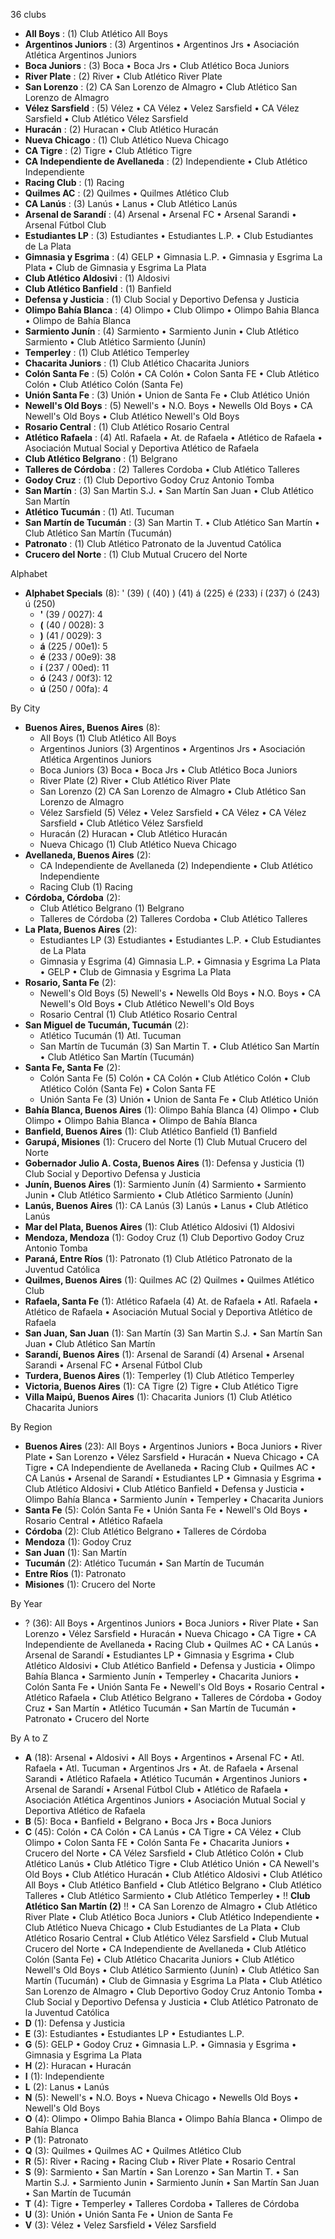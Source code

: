 36 clubs

- **All Boys** : (1) Club Atlético All Boys
- **Argentinos Juniors** : (3) Argentinos • Argentinos Jrs • Asociación Atlética Argentinos Juniors
- **Boca Juniors** : (3) Boca • Boca Jrs • Club Atlético Boca Juniors
- **River Plate** : (2) River • Club Atlético River Plate
- **San Lorenzo** : (2) CA San Lorenzo de Almagro • Club Atlético San Lorenzo de Almagro
- **Vélez Sarsfield** : (5) Vélez • CA Vélez • Velez Sarsfield • CA Vélez Sarsfield • Club Atlético Vélez Sarsfield
- **Huracán** : (2) Huracan • Club Atlético Huracán
- **Nueva Chicago** : (1) Club Atlético Nueva Chicago
- **CA Tigre** : (2) Tigre • Club Atlético Tigre
- **CA Independiente de Avellaneda** : (2) Independiente • Club Atlético Independiente
- **Racing Club** : (1) Racing
- **Quilmes AC** : (2) Quilmes • Quilmes Atlético Club
- **CA Lanús** : (3) Lanús • Lanus • Club Atlético Lanús
- **Arsenal de Sarandí** : (4) Arsenal • Arsenal FC • Arsenal Sarandi • Arsenal Fútbol Club
- **Estudiantes LP** : (3) Estudiantes • Estudiantes L.P. • Club Estudiantes de La Plata
- **Gimnasia y Esgrima** : (4) GELP • Gimnasia L.P. • Gimnasia y Esgrima La Plata • Club de Gimnasia y Esgrima La Plata
- **Club Atlético Aldosivi** : (1) Aldosivi
- **Club Atlético Banfield** : (1) Banfield
- **Defensa y Justicia** : (1) Club Social y Deportivo Defensa y Justicia
- **Olimpo Bahía Blanca** : (4) Olimpo • Club Olimpo • Olimpo Bahia Blanca • Olimpo de Bahía Blanca
- **Sarmiento Junín** : (4) Sarmiento • Sarmiento Junin • Club Atlético Sarmiento • Club Atlético Sarmiento (Junín)
- **Temperley** : (1) Club Atlético Temperley
- **Chacarita Juniors** : (1) Club Atlético Chacarita Juniors
- **Colón Santa Fe** : (5) Colón • CA Colón • Colon Santa FE • Club Atlético Colón • Club Atlético Colón (Santa Fe)
- **Unión Santa Fe** : (3) Unión • Union de Santa Fe • Club Atlético Unión
- **Newell's Old Boys** : (5) Newell's • N.O. Boys • Newells Old Boys • CA Newell's Old Boys • Club Atlético Newell's Old Boys
- **Rosario Central** : (1) Club Atlético Rosario Central
- **Atlético Rafaela** : (4) Atl. Rafaela • At. de Rafaela • Atlético de Rafaela • Asociación Mutual Social y Deportiva Atlético de Rafaela
- **Club Atlético Belgrano** : (1) Belgrano
- **Talleres de Córdoba** : (2) Talleres Cordoba • Club Atlético Talleres
- **Godoy Cruz** : (1) Club Deportivo Godoy Cruz Antonio Tomba
- **San Martín** : (3) San Martin S.J. • San Martín San Juan • Club Atlético San Martín
- **Atlético Tucumán** : (1) Atl. Tucuman
- **San Martín de Tucumán** : (3) San Martin T. • Club Atlético San Martín • Club Atlético San Martín (Tucumán)
- **Patronato** : (1) Club Atlético Patronato de la Juventud Católica
- **Crucero del Norte** : (1) Club Mutual Crucero del Norte




Alphabet

- **Alphabet Specials** (8):  ' (39) ( (40) ) (41) á (225) é (233) í (237) ó (243) ú (250)
  - **'** (39 / 0027): 4
  - **(** (40 / 0028): 3
  - **)** (41 / 0029): 3
  - **á** (225 / 00e1): 5
  - **é** (233 / 00e9): 38
  - **í** (237 / 00ed): 11
  - **ó** (243 / 00f3): 12
  - **ú** (250 / 00fa): 4




By City

- **Buenos Aires, Buenos Aires** (8): 
  - All Boys  (1) Club Atlético All Boys
  - Argentinos Juniors  (3) Argentinos • Argentinos Jrs • Asociación Atlética Argentinos Juniors
  - Boca Juniors  (3) Boca • Boca Jrs • Club Atlético Boca Juniors
  - River Plate  (2) River • Club Atlético River Plate
  - San Lorenzo  (2) CA San Lorenzo de Almagro • Club Atlético San Lorenzo de Almagro
  - Vélez Sarsfield  (5) Vélez • Velez Sarsfield • CA Vélez • CA Vélez Sarsfield • Club Atlético Vélez Sarsfield
  - Huracán  (2) Huracan • Club Atlético Huracán
  - Nueva Chicago  (1) Club Atlético Nueva Chicago
- **Avellaneda, Buenos Aires** (2): 
  - CA Independiente de Avellaneda  (2) Independiente • Club Atlético Independiente
  - Racing Club  (1) Racing
- **Córdoba, Córdoba** (2): 
  - Club Atlético Belgrano  (1) Belgrano
  - Talleres de Córdoba  (2) Talleres Cordoba • Club Atlético Talleres
- **La Plata, Buenos Aires** (2): 
  - Estudiantes LP  (3) Estudiantes • Estudiantes L.P. • Club Estudiantes de La Plata
  - Gimnasia y Esgrima  (4) Gimnasia L.P. • Gimnasia y Esgrima La Plata • GELP • Club de Gimnasia y Esgrima La Plata
- **Rosario, Santa Fe** (2): 
  - Newell's Old Boys  (5) Newell's • Newells Old Boys • N.O. Boys • CA Newell's Old Boys • Club Atlético Newell's Old Boys
  - Rosario Central  (1) Club Atlético Rosario Central
- **San Miguel de Tucumán, Tucumán** (2): 
  - Atlético Tucumán  (1) Atl. Tucuman
  - San Martín de Tucumán  (3) San Martin T. • Club Atlético San Martín • Club Atlético San Martín (Tucumán)
- **Santa Fe, Santa Fe** (2): 
  - Colón Santa Fe  (5) Colón • CA Colón • Club Atlético Colón • Club Atlético Colón (Santa Fe) • Colon Santa FE
  - Unión Santa Fe  (3) Unión • Union de Santa Fe • Club Atlético Unión
- **Bahía Blanca, Buenos Aires** (1): Olimpo Bahía Blanca  (4) Olimpo • Club Olimpo • Olimpo Bahia Blanca • Olimpo de Bahía Blanca
- **Banfield, Buenos Aires** (1): Club Atlético Banfield  (1) Banfield
- **Garupá, Misiones** (1): Crucero del Norte  (1) Club Mutual Crucero del Norte
- **Gobernador Julio A. Costa, Buenos Aires** (1): Defensa y Justicia  (1) Club Social y Deportivo Defensa y Justicia
- **Junín, Buenos Aires** (1): Sarmiento Junín  (4) Sarmiento • Sarmiento Junin • Club Atlético Sarmiento • Club Atlético Sarmiento (Junín)
- **Lanús, Buenos Aires** (1): CA Lanús  (3) Lanús • Lanus • Club Atlético Lanús
- **Mar del Plata, Buenos Aires** (1): Club Atlético Aldosivi  (1) Aldosivi
- **Mendoza, Mendoza** (1): Godoy Cruz  (1) Club Deportivo Godoy Cruz Antonio Tomba
- **Paraná, Entre Ríos** (1): Patronato  (1) Club Atlético Patronato de la Juventud Católica
- **Quilmes, Buenos Aires** (1): Quilmes AC  (2) Quilmes • Quilmes Atlético Club
- **Rafaela, Santa Fe** (1): Atlético Rafaela  (4) At. de Rafaela • Atl. Rafaela • Atlético de Rafaela • Asociación Mutual Social y Deportiva Atlético de Rafaela
- **San Juan, San Juan** (1): San Martín  (3) San Martin S.J. • San Martín San Juan • Club Atlético San Martín
- **Sarandí, Buenos Aires** (1): Arsenal de Sarandí  (4) Arsenal • Arsenal Sarandi • Arsenal FC • Arsenal Fútbol Club
- **Turdera, Buenos Aires** (1): Temperley  (1) Club Atlético Temperley
- **Victoria, Buenos Aires** (1): CA Tigre  (2) Tigre • Club Atlético Tigre
- **Villa Maipú, Buenos Aires** (1): Chacarita Juniors  (1) Club Atlético Chacarita Juniors




By Region

- **Buenos Aires** (23):   All Boys • Argentinos Juniors • Boca Juniors • River Plate • San Lorenzo • Vélez Sarsfield • Huracán • Nueva Chicago • CA Tigre • CA Independiente de Avellaneda • Racing Club • Quilmes AC • CA Lanús • Arsenal de Sarandí • Estudiantes LP • Gimnasia y Esgrima • Club Atlético Aldosivi • Club Atlético Banfield • Defensa y Justicia • Olimpo Bahía Blanca • Sarmiento Junín • Temperley • Chacarita Juniors
- **Santa Fe** (5):   Colón Santa Fe • Unión Santa Fe • Newell's Old Boys • Rosario Central • Atlético Rafaela
- **Córdoba** (2):   Club Atlético Belgrano • Talleres de Córdoba
- **Mendoza** (1):   Godoy Cruz
- **San Juan** (1):   San Martín
- **Tucumán** (2):   Atlético Tucumán • San Martín de Tucumán
- **Entre Ríos** (1):   Patronato
- **Misiones** (1):   Crucero del Norte




By Year

- ? (36):   All Boys • Argentinos Juniors • Boca Juniors • River Plate • San Lorenzo • Vélez Sarsfield • Huracán • Nueva Chicago • CA Tigre • CA Independiente de Avellaneda • Racing Club • Quilmes AC • CA Lanús • Arsenal de Sarandí • Estudiantes LP • Gimnasia y Esgrima • Club Atlético Aldosivi • Club Atlético Banfield • Defensa y Justicia • Olimpo Bahía Blanca • Sarmiento Junín • Temperley • Chacarita Juniors • Colón Santa Fe • Unión Santa Fe • Newell's Old Boys • Rosario Central • Atlético Rafaela • Club Atlético Belgrano • Talleres de Córdoba • Godoy Cruz • San Martín • Atlético Tucumán • San Martín de Tucumán • Patronato • Crucero del Norte






By A to Z

- **A** (18): Arsenal • Aldosivi • All Boys • Argentinos • Arsenal FC • Atl. Rafaela • Atl. Tucuman • Argentinos Jrs • At. de Rafaela • Arsenal Sarandi • Atlético Rafaela • Atlético Tucumán • Argentinos Juniors • Arsenal de Sarandí • Arsenal Fútbol Club • Atlético de Rafaela • Asociación Atlética Argentinos Juniors • Asociación Mutual Social y Deportiva Atlético de Rafaela
- **B** (5): Boca • Banfield • Belgrano • Boca Jrs • Boca Juniors
- **C** (45): Colón • CA Colón • CA Lanús • CA Tigre • CA Vélez • Club Olimpo • Colon Santa FE • Colón Santa Fe • Chacarita Juniors • Crucero del Norte • CA Vélez Sarsfield • Club Atlético Colón • Club Atlético Lanús • Club Atlético Tigre • Club Atlético Unión • CA Newell's Old Boys • Club Atlético Huracán • Club Atlético Aldosivi • Club Atlético All Boys • Club Atlético Banfield • Club Atlético Belgrano • Club Atlético Talleres • Club Atlético Sarmiento • Club Atlético Temperley • !! **Club Atlético San Martín (2)** !! • CA San Lorenzo de Almagro • Club Atlético River Plate • Club Atlético Boca Juniors • Club Atlético Independiente • Club Atlético Nueva Chicago • Club Estudiantes de La Plata • Club Atlético Rosario Central • Club Atlético Vélez Sarsfield • Club Mutual Crucero del Norte • CA Independiente de Avellaneda • Club Atlético Colón (Santa Fe) • Club Atlético Chacarita Juniors • Club Atlético Newell's Old Boys • Club Atlético Sarmiento (Junín) • Club Atlético San Martín (Tucumán) • Club de Gimnasia y Esgrima La Plata • Club Atlético San Lorenzo de Almagro • Club Deportivo Godoy Cruz Antonio Tomba • Club Social y Deportivo Defensa y Justicia • Club Atlético Patronato de la Juventud Católica
- **D** (1): Defensa y Justicia
- **E** (3): Estudiantes • Estudiantes LP • Estudiantes L.P.
- **G** (5): GELP • Godoy Cruz • Gimnasia L.P. • Gimnasia y Esgrima • Gimnasia y Esgrima La Plata
- **H** (2): Huracan • Huracán
- **I** (1): Independiente
- **L** (2): Lanus • Lanús
- **N** (5): Newell's • N.O. Boys • Nueva Chicago • Newells Old Boys • Newell's Old Boys
- **O** (4): Olimpo • Olimpo Bahia Blanca • Olimpo Bahía Blanca • Olimpo de Bahía Blanca
- **P** (1): Patronato
- **Q** (3): Quilmes • Quilmes AC • Quilmes Atlético Club
- **R** (5): River • Racing • Racing Club • River Plate • Rosario Central
- **S** (9): Sarmiento • San Martín • San Lorenzo • San Martin T. • San Martin S.J. • Sarmiento Junin • Sarmiento Junín • San Martín San Juan • San Martín de Tucumán
- **T** (4): Tigre • Temperley • Talleres Cordoba • Talleres de Córdoba
- **U** (3): Unión • Unión Santa Fe • Union de Santa Fe
- **V** (3): Vélez • Velez Sarsfield • Vélez Sarsfield




